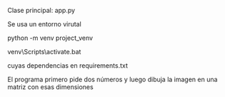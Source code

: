Clase principal: app.py

Se usa un entorno virutal

python -m venv project_venv

venv\Scripts\activate.bat

cuyas dependencias en requirements.txt

El programa primero pide dos números y luego dibuja la imagen en una matriz con esas dimensiones

